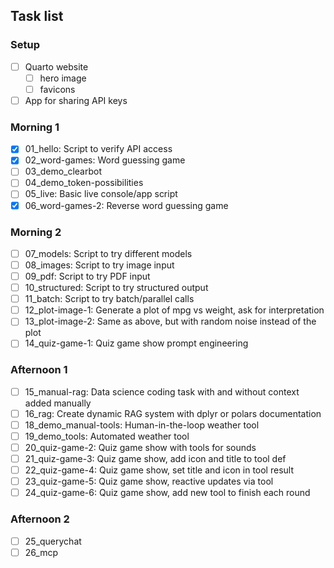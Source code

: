 ## Task list

### Setup

- [ ] Quarto website
  - [ ] hero image
  - [ ] favicons
- [ ] App for sharing API keys

### Morning 1

- [x] 01_hello: Script to verify API access
- [x] 02_word-games: Word guessing game
- [ ] 03_demo_clearbot
- [ ] 04_demo_token-possibilities
- [ ] 05_live: Basic live console/app script
- [x] 06_word-games-2: Reverse word guessing game

### Morning 2

- [ ] 07_models: Script to try different models
- [ ] 08_images: Script to try image input
- [ ] 09_pdf: Script to try PDF input
- [ ] 10_structured: Script to try structured output
- [ ] 11_batch: Script to try batch/parallel calls
- [ ] 12_plot-image-1: Generate a plot of mpg vs weight, ask for interpretation
- [ ] 13_plot-image-2: Same as above, but with random noise instead of the plot
- [ ] 14_quiz-game-1: Quiz game show prompt engineering

### Afternoon 1

- [ ] 15_manual-rag: Data science coding task with and without context added manually
- [ ] 16_rag: Create dynamic RAG system with dplyr or polars documentation
- [ ] 18_demo_manual-tools: Human-in-the-loop weather tool
- [ ] 19_demo_tools: Automated weather tool
- [ ] 20_quiz-game-2: Quiz game show with tools for sounds
- [ ] 21_quiz-game-3: Quiz game show, add icon and title to tool def
- [ ] 22_quiz-game-4: Quiz game show, set title and icon in tool result
- [ ] 23_quiz-game-5: Quiz game show, reactive updates via tool
- [ ] 24_quiz-game-6: Quiz game show, add new tool to finish each round

### Afternoon 2

- [ ] 25_querychat
- [ ] 26_mcp
